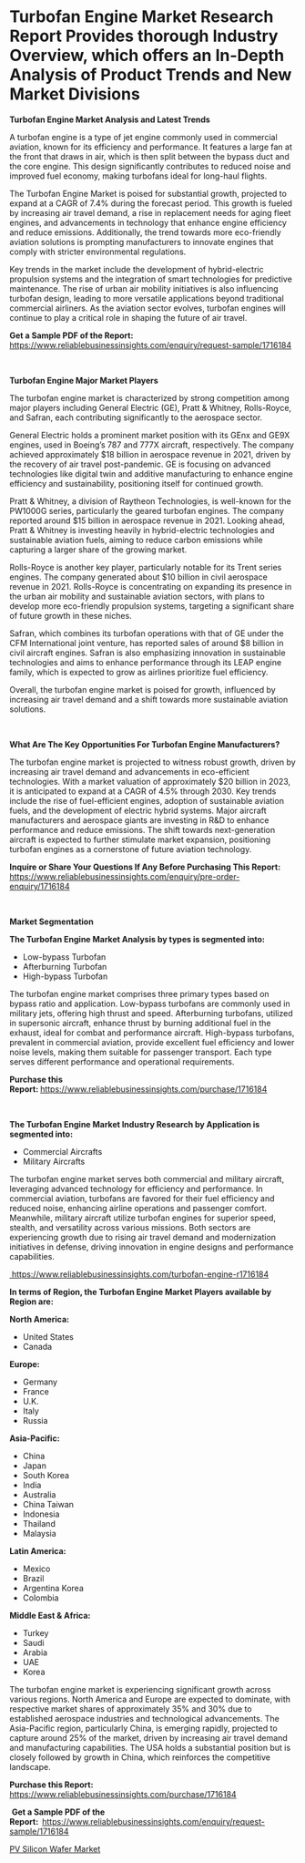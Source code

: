 <p><h1>Turbofan Engine Market Research Report Provides thorough Industry Overview, which offers an In-Depth Analysis of Product Trends and New Market Divisions</h1></p><p><strong>Turbofan Engine Market Analysis and Latest Trends</strong></p>
<p><p>A turbofan engine is a type of jet engine commonly used in commercial aviation, known for its efficiency and performance. It features a large fan at the front that draws in air, which is then split between the bypass duct and the core engine. This design significantly contributes to reduced noise and improved fuel economy, making turbofans ideal for long-haul flights.</p><p>The Turbofan Engine Market is poised for substantial growth, projected to expand at a CAGR of 7.4% during the forecast period. This growth is fueled by increasing air travel demand, a rise in replacement needs for aging fleet engines, and advancements in technology that enhance engine efficiency and reduce emissions. Additionally, the trend towards more eco-friendly aviation solutions is prompting manufacturers to innovate engines that comply with stricter environmental regulations.</p><p>Key trends in the market include the development of hybrid-electric propulsion systems and the integration of smart technologies for predictive maintenance. The rise of urban air mobility initiatives is also influencing turbofan design, leading to more versatile applications beyond traditional commercial airliners. As the aviation sector evolves, turbofan engines will continue to play a critical role in shaping the future of air travel.</p></p>
<p><strong>Get a Sample PDF of the Report:&nbsp;</strong> <a href="https://www.reliablebusinessinsights.com/enquiry/request-sample/1716184?utm_campaign=2534&utm_medium=2&utm_source=Github&utm_content=ia&utm_term=28032025&utm_id=turbofan-engine">https://www.reliablebusinessinsights.com/enquiry/request-sample/1716184</a></p>
<p>&nbsp;</p>
<p><strong>Turbofan Engine Major Market Players</strong></p>
<p><p>The turbofan engine market is characterized by strong competition among major players including General Electric (GE), Pratt & Whitney, Rolls-Royce, and Safran, each contributing significantly to the aerospace sector.</p><p>General Electric holds a prominent market position with its GEnx and GE9X engines, used in Boeing’s 787 and 777X aircraft, respectively. The company achieved approximately $18 billion in aerospace revenue in 2021, driven by the recovery of air travel post-pandemic. GE is focusing on advanced technologies like digital twin and additive manufacturing to enhance engine efficiency and sustainability, positioning itself for continued growth.</p><p>Pratt & Whitney, a division of Raytheon Technologies, is well-known for the PW1000G series, particularly the geared turbofan engines. The company reported around $15 billion in aerospace revenue in 2021. Looking ahead, Pratt & Whitney is investing heavily in hybrid-electric technologies and sustainable aviation fuels, aiming to reduce carbon emissions while capturing a larger share of the growing market.</p><p>Rolls-Royce is another key player, particularly notable for its Trent series engines. The company generated about $10 billion in civil aerospace revenue in 2021. Rolls-Royce is concentrating on expanding its presence in the urban air mobility and sustainable aviation sectors, with plans to develop more eco-friendly propulsion systems, targeting a significant share of future growth in these niches.</p><p>Safran, which combines its turbofan operations with that of GE under the CFM International joint venture, has reported sales of around $8 billion in civil aircraft engines. Safran is also emphasizing innovation in sustainable technologies and aims to enhance performance through its LEAP engine family, which is expected to grow as airlines prioritize fuel efficiency.</p><p>Overall, the turbofan engine market is poised for growth, influenced by increasing air travel demand and a shift towards more sustainable aviation solutions.</p></p>
<p>&nbsp;</p>
<p><strong>What Are The Key Opportunities For Turbofan Engine Manufacturers?</strong></p>
<p><p>The turbofan engine market is projected to witness robust growth, driven by increasing air travel demand and advancements in eco-efficient technologies. With a market valuation of approximately $20 billion in 2023, it is anticipated to expand at a CAGR of 4.5% through 2030. Key trends include the rise of fuel-efficient engines, adoption of sustainable aviation fuels, and the development of electric hybrid systems. Major aircraft manufacturers and aerospace giants are investing in R&D to enhance performance and reduce emissions. The shift towards next-generation aircraft is expected to further stimulate market expansion, positioning turbofan engines as a cornerstone of future aviation technology.</p></p>
<p><strong>Inquire or Share Your Questions If Any Before Purchasing This Report:</strong> <a href="https://www.reliablebusinessinsights.com/enquiry/pre-order-enquiry/1716184?utm_campaign=2534&utm_medium=2&utm_source=Github&utm_content=ia&utm_term=28032025&utm_id=turbofan-engine">https://www.reliablebusinessinsights.com/enquiry/pre-order-enquiry/1716184</a></p>
<p>&nbsp;</p>
<p><strong>Market Segmentation</strong></p>
<p><strong>The Turbofan Engine Market Analysis by types is segmented into:</strong></p>
<p><ul><li>Low-bypass Turbofan</li><li>Afterburning Turbofan</li><li>High-bypass Turbofan</li></ul></p>
<p><p>The turbofan engine market comprises three primary types based on bypass ratio and application. Low-bypass turbofans are commonly used in military jets, offering high thrust and speed. Afterburning turbofans, utilized in supersonic aircraft, enhance thrust by burning additional fuel in the exhaust, ideal for combat and performance aircraft. High-bypass turbofans, prevalent in commercial aviation, provide excellent fuel efficiency and lower noise levels, making them suitable for passenger transport. Each type serves different performance and operational requirements.</p></p>
<p><strong>Purchase this Report:&nbsp;</strong><a href="https://www.reliablebusinessinsights.com/purchase/1716184?utm_campaign=2534&utm_medium=2&utm_source=Github&utm_content=ia&utm_term=28032025&utm_id=turbofan-engine">https://www.reliablebusinessinsights.com/purchase/1716184</a></p>
<p>&nbsp;</p>
<p><strong>The Turbofan Engine Market Industry Research by Application is segmented into:</strong></p>
<p><ul><li>Commercial Aircrafts</li><li>Military Aircrafts</li></ul></p>
<p><p>The turbofan engine market serves both commercial and military aircraft, leveraging advanced technology for efficiency and performance. In commercial aviation, turbofans are favored for their fuel efficiency and reduced noise, enhancing airline operations and passenger comfort. Meanwhile, military aircraft utilize turbofan engines for superior speed, stealth, and versatility across various missions. Both sectors are experiencing growth due to rising air travel demand and modernization initiatives in defense, driving innovation in engine designs and performance capabilities.</p></p>
<p><a href="https://www.reliablebusinessinsights.com/turbofan-engine-r1716184?utm_campaign=2534&utm_medium=2&utm_source=Github&utm_content=ia&utm_term=28032025&utm_id=turbofan-engine">&nbsp;https://www.reliablebusinessinsights.com/turbofan-engine-r1716184</a></p>
<p><strong>In terms of Region, the Turbofan Engine Market Players available by Region are:</strong></p>
<p>
    <p> <strong> North America: </strong>
        <ul>
            <li>United States</li>
            <li>Canada</li>
        </ul>
        </p> 
    <p> <strong> Europe: </strong>
        <ul>
            <li>Germany</li>
            <li>France</li>
            <li>U.K.</li>
            <li>Italy</li>
            <li>Russia</li>
        </ul>
        </p> 
    <p> <strong> Asia-Pacific: </strong>
        <ul>
            <li>China</li>
            <li>Japan</li>
            <li>South Korea</li>
            <li>India</li>
            <li>Australia</li>
            <li>China Taiwan</li>
            <li>Indonesia</li>
            <li>Thailand</li>
            <li>Malaysia</li>
        </ul>
        </p> 
    <p> <strong> Latin America: </strong>
        <ul>
            <li>Mexico</li>
            <li>Brazil</li>
            <li>Argentina Korea</li>
            <li>Colombia</li>
        </ul>
        </p> 
    <p> <strong> Middle East & Africa: </strong>
        <ul>
            <li>Turkey</li>
            <li>Saudi</li>
            <li>Arabia</li>
            <li>UAE</li>
            <li>Korea</li>
        </ul>
    </p>
    </p>
<p><p>The turbofan engine market is experiencing significant growth across various regions. North America and Europe are expected to dominate, with respective market shares of approximately 35% and 30% due to established aerospace industries and technological advancements. The Asia-Pacific region, particularly China, is emerging rapidly, projected to capture around 25% of the market, driven by increasing air travel demand and manufacturing capabilities. The USA holds a substantial position but is closely followed by growth in China, which reinforces the competitive landscape.</p></p>
<p><strong>Purchase this Report: </strong><a href="https://www.reliablebusinessinsights.com/purchase/1716184?utm_campaign=2534&utm_medium=2&utm_source=Github&utm_content=ia&utm_term=28032025&utm_id=turbofan-engine">https://www.reliablebusinessinsights.com/purchase/1716184</a></p>
<p>&nbsp;<strong>Get a Sample PDF of the Report:&nbsp;&nbsp;</strong><a href="https://www.reliablebusinessinsights.com/enquiry/request-sample/1716184?utm_campaign=2534&utm_medium=2&utm_source=Github&utm_content=ia&utm_term=28032025&utm_id=turbofan-engine">https://www.reliablebusinessinsights.com/enquiry/request-sample/1716184</a></p>
<p><strong></strong></p>
<p><p><a href="https://github.com/chungwimbu4/Market-Research-Report-List-1/blob/main/pv-silicon-wafer-market.md?utm_campaign=2534&utm_medium=2&utm_source=Github&utm_content=ia&utm_term=28032025&utm_id=turbofan-engine">PV Silicon Wafer Market</a></p></p>